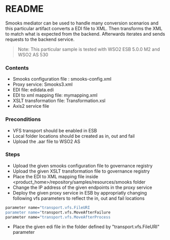 # README

Smooks mediator can be used to handle many conversion scenarios and this particular artifact converts a EDI file to XML. Then transforms the XML to match what is expected from the backend. Afterwards iterates and sends requests to the backend service.
> Note: This particular sample is tested with WSO2 ESB 5.0.0 M2 and WSO2 AS 530
### Contents 

  - Smooks configuration file : smooks-config.xml
  - Proxy service: Smooks3.xml
  - EDI file: edidata.edi
  - EDI to xml mapping file: mymapping.xml
  - XSLT transformation file: Transformation.xsl
  - Axis2 service file

### Preconditions
- VFS transport should be enabled in ESB
- Local folder locations should be created as in, out and fail
- Upload the .aar file to WSO2 AS

### Steps
- Upload the given smooks configuration file to governance registry
- Upload the given XSLT transformation file to governance registry
- Place the EDI to XML mapping file inside <product_home>/repository/samples/resources/smooks folder
- Change the IP address of the given endpoints in the proxy service
- Deploy the given proxy service in ESB by appropriatly changing following vfs parameters to reflect the in, out and fail locations
```sh
parameter name="transport.vfs.FileURI
parameter name="transport.vfs.MoveAfterFailure
parameter name="transport.vfs.MoveAfterProcess
```
- Place the given edi file in the folder defined by "transport.vfs.FileURI" parameter
